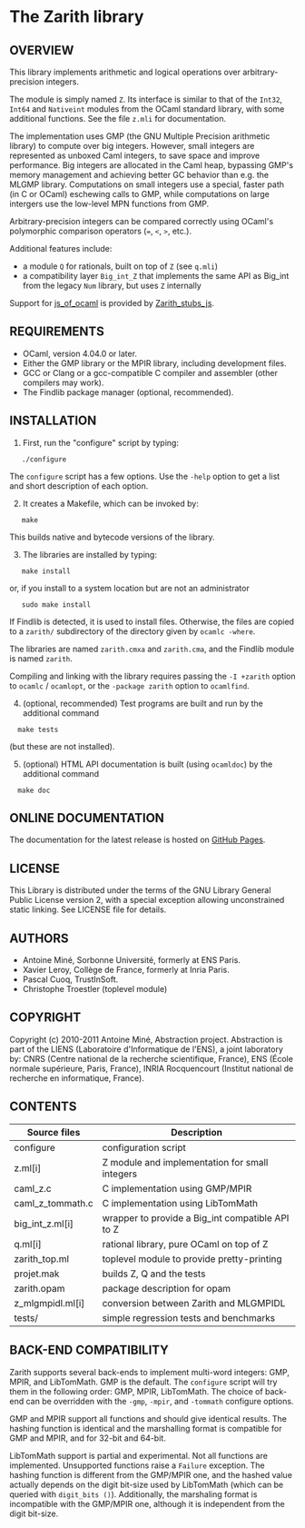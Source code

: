 # The Zarith library

## OVERVIEW

This library implements arithmetic and logical operations over
arbitrary-precision integers.

The module is simply named `Z`.  Its interface is similar to that of
the `Int32`, `Int64` and `Nativeint` modules from the OCaml standard
library, with some additional functions.  See the file `z.mli` for
documentation.

The implementation uses GMP (the GNU Multiple Precision arithmetic
library) to compute over big integers.
However, small integers are represented as unboxed Caml integers, to save
space and improve performance. Big integers are allocated in the Caml heap,
bypassing GMP's memory management and achieving better GC behavior than e.g.
the MLGMP library.
Computations on small integers use a special, faster path (in C or OCaml)
eschewing calls to GMP, while computations on large intergers use the
low-level MPN functions from GMP.

Arbitrary-precision integers can be compared correctly using OCaml's
polymorphic comparison operators (`=`, `<`, `>`, etc.).

Additional features include:
* a module `Q` for rationals, built on top of `Z` (see `q.mli`)
* a compatibility layer `Big_int_Z` that implements the same API as Big_int from the legacy `Num` library, but uses `Z` internally

Support for [js_of_ocaml](https://github.com/ocsigen/js_of_ocaml/) is
provided by [Zarith_stubs_js](https://github.com/janestreet/zarith_stubs_js).

## REQUIREMENTS

* OCaml, version 4.04.0 or later.
* Either the GMP library or the MPIR library, including development files.
* GCC or Clang or a gcc-compatible C compiler and assembler (other compilers may work).
* The Findlib package manager (optional, recommended).


## INSTALLATION

1) First, run the "configure" script by typing:
```
   ./configure
```
The `configure` script has a few options. Use the `-help` option to get a
list and short description of each option.

2) It creates a Makefile, which can be invoked by:
```
   make
```
This builds native and bytecode versions of the library.

3) The libraries are installed by typing:
```
   make install
```
or, if you install to a system location but are not an administrator
```
   sudo make install
```
If Findlib is detected, it is used to install files.
Otherwise, the files are copied to a `zarith/` subdirectory of the directory
given by `ocamlc -where`.

The libraries are named `zarith.cmxa` and `zarith.cma`, and the Findlib module
is named `zarith`.

Compiling and linking with the library requires passing the `-I +zarith`
option to `ocamlc` / `ocamlopt`, or the `-package zarith` option to `ocamlfind`.

4) (optional, recommended) Test programs are built and run by the additional command
```
  make tests
```
(but these are  not installed).

5) (optional) HTML API documentation is built (using `ocamldoc`) by the additional command
```
  make doc
```

## ONLINE DOCUMENTATION

The documentation for the latest release is hosted on [GitHub Pages](https://antoinemine.github.io/Zarith/doc/latest/index.html).


## LICENSE

This Library is distributed under the terms of the GNU Library General
Public License version 2, with a special exception allowing unconstrained
static linking.
See LICENSE file for details.


## AUTHORS

* Antoine Miné, Sorbonne Université, formerly at ENS Paris.
* Xavier Leroy, Collège de France, formerly at Inria Paris.
* Pascal Cuoq, TrustInSoft.
* Christophe Troestler (toplevel module)


## COPYRIGHT

Copyright (c) 2010-2011 Antoine Miné, Abstraction project.
Abstraction is part of the LIENS (Laboratoire d'Informatique de l'ENS),
a joint laboratory by:
CNRS (Centre national de la recherche scientifique, France),
ENS (École normale supérieure, Paris, France),
INRIA Rocquencourt (Institut national de recherche en informatique, France).


## CONTENTS

Source files        | Description
--------------------|-----------------------------------------
  configure         | configuration script
  z.ml[i]           | Z module and implementation for small integers
  caml_z.c          | C implementation using GMP/MPIR
  caml_z_tommath.c  | C implementation using LibTomMath
  big_int_z.ml[i]   | wrapper to provide a Big_int compatible API to Z
  q.ml[i]           | rational library, pure OCaml on top of Z
  zarith_top.ml     | toplevel module to provide pretty-printing
  projet.mak        | builds Z, Q and the tests
  zarith.opam       | package description for opam
  z_mlgmpidl.ml[i]  | conversion between Zarith and MLGMPIDL
  tests/            | simple regression tests and benchmarks


## BACK-END COMPATIBILITY

Zarith supports several back-ends to implement multi-word integers: GMP, MPIR, and LibTomMath.
GMP is the default.
The `configure` script will try them in the following order: GMP, MPIR, LibTomMath.
The choice of back-end can be overridden with the `-gmp`, `-mpir`, and `-tommath` configure options.

GMP and MPIR support all functions and should give identical results.
The hashing function is identical and the marshalling format is compatible for GMP and MPIR, and for 32-bit and 64-bit.

LibTomMath support is partial and experimental.
Not all functions are implemented.
Unsupported functions raise a `Failure` exception.
The hashing function is different from the GMP/MPIR one, and the hashed value actually depends on the digit bit-size used by LibTomMath (which can be queried with `digit_bits ()`).
Additionally, the marshaling format is incompatible with the GMP/MPIR one, although it is independent from the digit bit-size.
